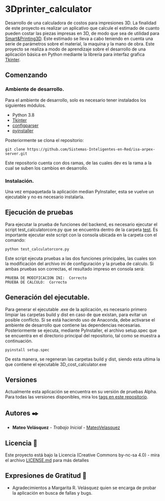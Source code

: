 # 3Dprinter_calculator
Desarrollo de una calculadora de costos para impresiones 3D.
La finalidad de este proyecto es realizar un aplicativo que calcule el estimado de cuanto pueden costar las piezas impresas en 3D, de modo que sea de utilidad para [Smart&Printing3D](https://instagram.com/smartprinting3d?igshid=lnryp1lool4m). Este estimado se lleva a cabo teniendo en cuenta una serie de parámetros sobre el material, la maquina y la mano de obra.
Este proyecto se realiza a modo de aprendizaje sobre el desarrollo de una aplicación básica en Python mediante la librería para interfaz grafica [Tkinter](https://docs.python.org/es/3.8/library/tk.html).


## Comenzando

### Ambiente de desarrollo.

Para el ambiente de desarrollo, solo es necesario tener instalados los siguientes módulos.
- Python 3.8
- [Tkinter](https://docs.python.org/es/3.8/library/tk.html)
- [configparser](https://docs.python.org/3.8/library/configparser.html)
- [pyinstaller](https://pypi.org/project/pyinstaller/)

Posteriormente se clona el repositorio:

```
git clone https://github.com/Sistemas-Inteligentes-en-Red/isa-arpex-server.git
```

Este repositorio cuenta con dos ramas, de las cuales dev es la rama a la cual se suben los cambios en desarrollo.

### Instalación.

Una vez empaquetada la aplicación median PyInstaller, esta se vuelve un ejecutable y no es necesario instalarla.

## Ejecución de pruebas

Para ejecutar la prueba de funciones del backend, es necesario ejecutar el script test_calculatorcore.py que se encuentra dentro de la carpeta [test](https://github.com/MateoVelasquez/3Dprinter_calculator/tree/main/test).
Es importante ejecutar este script con la consola ubicada en la carpeta con el comando:

```
python test_calculatorcore.py
```
Este script ejecuta pruebas a las dos funciones principales, las cuales son la modificación del archivo ini de configuración y la prueba de calculo.
Si ambas pruebas son correctas, el resultado impreso en consola será:

```
PRUEBA DE MODIFICACION INI:  Correcto
PRUEBA DE CALCULO:  Correcto
```

## Generación del ejecutable.

Para generar el ejecutable .exe de la aplicación, es necesario primero limpiar las carpetas build y dist en caso de que existan, para evitar un posible conflicto.
Si se está haciendo uso de Anaconda, debe activarse el ambiente de desarrollo que contiene las dependencias necesarias.
Posteriormente se ejecuta, mediante PyInstaller, el archivo setup.spec que se encuentra en el directorio principal del repositorio, tal como se muestra a continuación.

```
pyinstall setup.spec
```
De esta manera, se regeneran las carpetas build y dist, siendo esta ultima la que contiene el ejecutable 3D_cost_calculator.exe


## Versiones

Actualmente esta aplicación se encuentra en su versión de pruebas Alpha. Para todas las versiones disponibles, mira los [tags en este repositorio](https://github.com/MateoVelasquez/3Dprinter_calculator/tags).

## Autores ✒️

* **Mateo Velásquez** - *Trabajo Inicial* - [MateoVelasquez](https://github.com/MateoVelasquez)

## Licencia 📄

Este proyecto está bajo la Licencia (Creative Commons by-nc-sa 4.0) - mira el archivo [LICENSE.md](LICENSE.md) para más detalles

## Expresiones de Gratitud 🎁

* Agradecimientos a Margarita R. Velásquez quien se encarga de probar la aplicación en busca de fallas y bugs.
